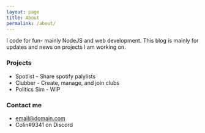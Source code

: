 ```yaml
---
layout: page
title: About
permalink: /about/
---
```


I code for fun- mainly NodeJS and web development.  This blog is mainly for updates and news on projects I am working on.

### Projects
- Spotlist - Share spotify palylists
- Clubber - Create, manage, and join clubs
- Politics Sim - WIP


### Contact me

- [email@domain.com](mailto:email@domain.com)
- Colin#9341 on Discord
